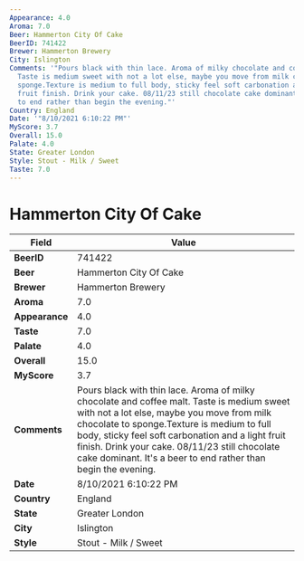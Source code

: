 ```yaml
---
Appearance: 4.0
Aroma: 7.0
Beer: Hammerton City Of Cake
BeerID: 741422
Brewer: Hammerton Brewery
City: Islington
Comments: '"Pours black with thin lace. Aroma of milky chocolate and coffee malt.
  Taste is medium sweet with not a lot else, maybe you move from milk chocolate to
  sponge.Texture is medium to full body, sticky feel soft carbonation and a light
  fruit finish. Drink your cake. 08/11/23 still chocolate cake dominant. It''s a beer
  to end rather than begin the evening."'
Country: England
Date: '"8/10/2021 6:10:22 PM"'
MyScore: 3.7
Overall: 15.0
Palate: 4.0
State: Greater London
Style: Stout - Milk / Sweet
Taste: 7.0
---
```


# Hammerton City Of Cake

| Field         | Value |
|---------------|-------|
| **BeerID** | 741422 |
| **Beer** | Hammerton City Of Cake |
| **Brewer** | Hammerton Brewery |
| **Aroma** | 7.0 |
| **Appearance** | 4.0 |
| **Taste** | 7.0 |
| **Palate** | 4.0 |
| **Overall** | 15.0 |
| **MyScore** | 3.7 |
| **Comments** | Pours black with thin lace. Aroma of milky chocolate and coffee malt. Taste is medium sweet with not a lot else, maybe you move from milk chocolate to sponge.Texture is medium to full body, sticky feel soft carbonation and a light fruit finish. Drink your cake. 08/11/23 still chocolate cake dominant. It's a beer to end rather than begin the evening. |
| **Date** | 8/10/2021 6:10:22 PM |
| **Country** | England |
| **State** | Greater London |
| **City** | Islington |
| **Style** | Stout - Milk / Sweet |
